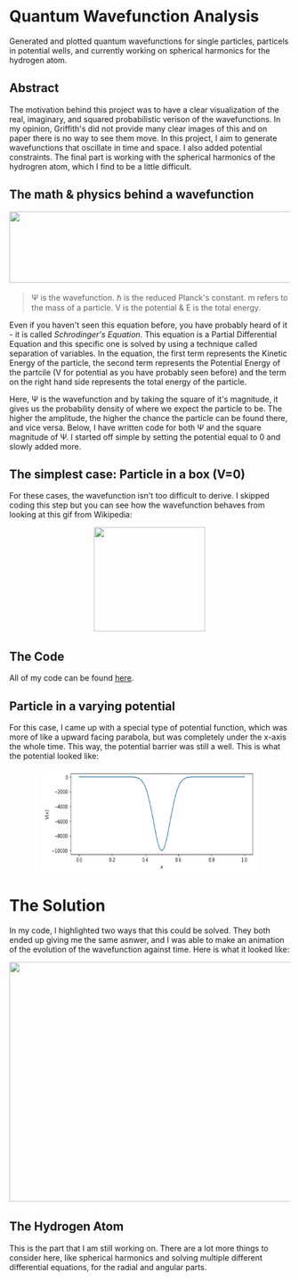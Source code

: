 # Quantum Wavefunction Analysis
Generated and plotted quantum wavefunctions for single particles, particels in potential wells, and currently working on spherical harmonics for the hydrogen atom.

## Abstract 
The motivation behind this project was to have a clear visualization of the real, imaginary, and squared probabilistic verison of the wavefunctions. In my opinion, Griffith's did not provide many clear images of this and on paper there is no way to see them move. In this project, I aim to generate wavefunctions that oscillate in time and space. I also added potential constraints. The final part is working with the spherical harmonics of the hydrogren atom, which I find to be a little difficult. 

## The math & physics behind a wavefunction
<p align="center">
  <img 
    width="544"
    height="128"
    src="https://github.com/akhilvreddy/Wavefunction-Analysis/blob/main/version1.png"
  >
</p>

> Ψ is the wavefunction. ℏ is the reduced Planck's constant. m refers to the mass of a particle. V is the potential & E is the total energy. 

Even if you haven't seen this equation before, you have probably heard of it - it is called _Schrodinger's Equation_. This equation is a Partial Differential Equation and this specific one is solved by using a technique called separation of variables. In the equation, the first term represents the Kinetic Energy of the particle, the second term represents the Potential Energy of the partcile (V for potential as you have probably seen before) and the term on the right hand side represents the total energy of the particle. 

Here, Ψ is the wavefunction and by taking the square of it's magnitude, it gives us the probability density of where we expect the particle to be. The higher the amplitude, the higher the chance the particle can be found there, and vice versa. Below, I have written code for both Ψ and the square magnitude of Ψ. I started off simple by setting the potential equal to 0 and slowly added more. 


## The simplest case: Particle in a box (V=0)
For these cases, the wavefunction isn't too difficult to derive. I skipped coding this step but you can see how the wavefunction behaves from looking at this gif from Wikipedia: 
<p align="center">
  <img 
    width="200"
    height="187"
    src="https://github.com/akhilvreddy/Wavefunction-Analysis/blob/main/200px-InfiniteSquareWellAnimation.gif"
  >
</p>

## The Code
All of my code can be found [here](https://github.com/akhilvreddy/Quantum-Wavefunction-Analysis/blob/main/WavefunctionNotebook.ipynb). 

## Particle in a varying potential 
For this case, I came up with a special type of potential function, which was more of like a upward facing parabola, but was completely under the x-axis the whole time. This way, the potential barrier was still a well. This is what the potential looked like: 

<p align="center">
  <img 
    width="390"
    height="187"
    src="https://github.com/akhilvreddy/Quantum-Wavefunction-Analysis/blob/main/wavepotential.png"
  >
</p>

# The Solution 
In my code, I highlighted two ways that this could be solved. They both ended up giving me the same asnwer, and I was able to make an animation of the evolution of the wavefunction against time. Here is what it looked like: 

<p align="center">
  <img 
    width="700"
    height="430"
    src="https://github.com/akhilvreddy/Quantum-Wavefunction-Analysis/blob/main/Pictures/pen.gif"
  >
</p>

## The Hydrogen Atom
This is the part that I am still working on. There are a lot more things to consider here, like spherical harmonics and solving multiple different differential equations, for the radial and angular parts. 
